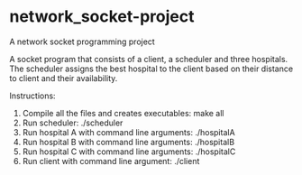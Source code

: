 # network_socket-project
A network socket programming project

A socket program that consists of a client, a scheduler and three hospitals. The scheduler assigns the best hospital to the client based on their distance to client and their availability.

Instructions:
1. Compile all the files and creates executables: make all
2. Run scheduler: ./scheduler
3. Run hospital A with command line arguments: ./hospitalA <location A> <capacityA> <initial occupancy A>
4. Run hospital B with command line arguments: ./hospitalB <location B> <capacityB> <initial occupancy B>
5. Run hospital C with command line arguments: ./hospitalC <location C> <capacityC> <initial occupancy C>
6. Run client with command line argument: ./client <location index>
